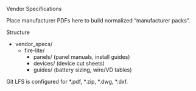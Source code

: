 Vendor Specifications

Place manufacturer PDFs here to build normalized “manufacturer packs”.

Structure
- vendor_specs/
  - fire-lite/
    - panels/  (panel manuals, install guides)
    - devices/ (device cut sheets)
    - guides/  (battery sizing, wire/VD tables)

Git LFS is configured for *.pdf, *.zip, *.dwg, *.dxf.

